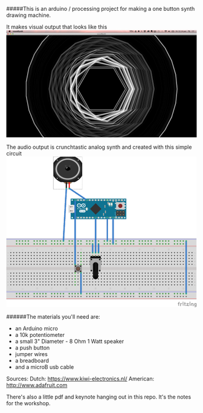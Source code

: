 #####This is an arduino / processing project for making a one button synth drawing machine. 

It makes visual output that looks like this 
![output image](output.png)	

The audio output is crunchtastic analog synth and created with this simple circuit
![circut](circuit_bb.png) 

######The materials you'll need are: 
* an Arduino micro
* a 10k potentiometer
* a small 3" Diameter - 8 Ohm 1 Watt speaker
* a push button
* jumper wires 
* a breadboard 
* and a microB usb cable

Sources: 
Dutch: https://www.kiwi-electronics.nl/ 
American: http://www.adafruit.com

There's also a little pdf and keynote hanging out in this repo. It's the notes for the workshop. 